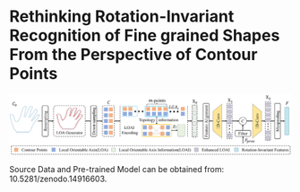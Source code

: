 # Rethinking Rotation-Invariant Recognition of Fine grained Shapes From the Perspective of Contour Points

![](https://github.com/zhenguonie/ANRICN_CGA/blob/main/fig_2.jpg)

Source Data and Pre-trained Model can be obtained from: 10.5281/zenodo.14916603.
